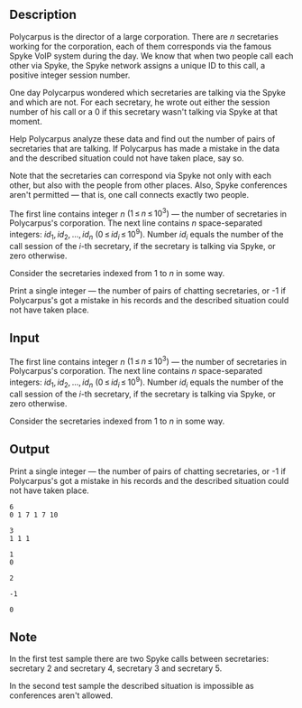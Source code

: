 ## Description

<div><p>Polycarpus is the director of a large corporation. There are <span class="tex-span"><i>n</i></span> secretaries working for the corporation, each of them corresponds via the famous Spyke VoIP system during the day. We know that when two people call each other via Spyke, the Spyke network assigns a unique ID to this call, a positive integer session number.</p><p>One day Polycarpus wondered which secretaries are talking via the Spyke and which are not. For each secretary, he wrote out either the session number of his call or a 0 if this secretary wasn't talking via Spyke at that moment.</p><p>Help Polycarpus analyze these data and find out the number of pairs of secretaries that are talking. If Polycarpus has made a mistake in the data and the described situation could not have taken place, say so.</p><p>Note that the secretaries can correspond via Spyke not only with each other, but also with the people from other places. Also, Spyke conferences aren't permitted — that is, one call connects exactly two people.</p></div><div class="input-specification"><p>The first line contains integer <span class="tex-span"><i>n</i></span> <span class="tex-span">(1 ≤ <i>n</i> ≤ 10<sup class="upper-index">3</sup>)</span> — the number of secretaries in Polycarpus's corporation. The next line contains <span class="tex-span"><i>n</i></span> space-separated integers: <span class="tex-span"><i>id</i><sub class="lower-index">1</sub>, <i>id</i><sub class="lower-index">2</sub>, ..., <i>id</i><sub class="lower-index"><i>n</i></sub></span> <span class="tex-span">(0 ≤ <i>id</i><sub class="lower-index"><i>i</i></sub> ≤ 10<sup class="upper-index">9</sup>)</span>. Number <span class="tex-span"><i>id</i><sub class="lower-index"><i>i</i></sub></span> equals the number of the call session of the <span class="tex-span"><i>i</i></span>-th secretary, if the secretary is talking via Spyke, or zero otherwise.</p><p>Consider the secretaries indexed from 1 to <span class="tex-span"><i>n</i></span> in some way.</p></div><div class="output-specification"><p>Print a single integer — the number of pairs of chatting secretaries, or <span class="tex-font-style-tt">-1</span> if Polycarpus's got a mistake in his records and the described situation could not have taken place.</p></div>

## Input

<p>The first line contains integer <span class="tex-span"><i>n</i></span> <span class="tex-span">(1 ≤ <i>n</i> ≤ 10<sup class="upper-index">3</sup>)</span> — the number of secretaries in Polycarpus's corporation. The next line contains <span class="tex-span"><i>n</i></span> space-separated integers: <span class="tex-span"><i>id</i><sub class="lower-index">1</sub>, <i>id</i><sub class="lower-index">2</sub>, ..., <i>id</i><sub class="lower-index"><i>n</i></sub></span> <span class="tex-span">(0 ≤ <i>id</i><sub class="lower-index"><i>i</i></sub> ≤ 10<sup class="upper-index">9</sup>)</span>. Number <span class="tex-span"><i>id</i><sub class="lower-index"><i>i</i></sub></span> equals the number of the call session of the <span class="tex-span"><i>i</i></span>-th secretary, if the secretary is talking via Spyke, or zero otherwise.</p><p>Consider the secretaries indexed from 1 to <span class="tex-span"><i>n</i></span> in some way.</p>

## Output

<p>Print a single integer — the number of pairs of chatting secretaries, or <span class="tex-font-style-tt">-1</span> if Polycarpus's got a mistake in his records and the described situation could not have taken place.</p>





```input1
6
0 1 7 1 7 10

```




```input2
3
1 1 1

```




```input3
1
0

```




```output1
2

```




```output2
-1

```




```output3
0

```



## Note

<p>In the first test sample there are two Spyke calls between secretaries: secretary 2 and secretary 4, secretary 3 and secretary 5.</p><p>In the second test sample the described situation is impossible as conferences aren't allowed.</p>
